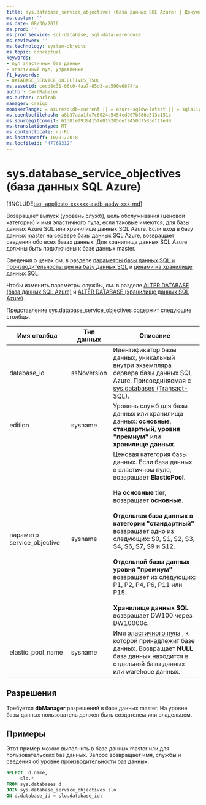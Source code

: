 ```yaml
---
title: sys.database_service_objectives (база данных SQL Azure) | Документация Майкрософт
ms.custom: ''
ms.date: 08/30/2016
ms.prod: ''
ms.prod_service: sql-database, sql-data-warehouse
ms.reviewer: ''
ms.technology: system-objects
ms.topic: conceptual
keywords:
- пул эластичных баз данных
- эластичный пул, управление
f1_keywords:
- DATABASE_SERVICE_OBJECTIVES_TSQL
ms.assetid: cecd8c31-06c0-4aa7-85d3-ac590e6874fa
author: CarlRabeler
ms.author: carlrab
manager: craigg
monikerRange: = azuresqldb-current || = azure-sqldw-latest || = sqlallproducts-allversions
ms.openlocfilehash: a8b37ada1fa7c6024a5454ed907b886e513c151c
ms.sourcegitcommit: 61381ef939415fe019285def9450d7583df1fed0
ms.translationtype: MT
ms.contentlocale: ru-RU
ms.lasthandoff: 10/01/2018
ms.locfileid: "47769312"
---
```

# <a name="sysdatabaseserviceobjectives-azure-sql-database"></a>sys.database_service_objectives (база данных SQL Azure)
[!INCLUDE[tsql-appliesto-xxxxxx-asdb-asdw-xxx-md](../../includes/tsql-appliesto-xxxxxx-asdb-asdw-xxx-md.md)]

Возвращает выпуск (уровень служб), цель обслуживания (ценовой категории) и имя эластичного пула, если таковые имеются, для базы данных Azure SQL или хранилище данных SQL Azure. Если вход в базу данных master на сервере базы данных SQL Azure, возвращает сведения обо всех базах данных. Для хранилища данных SQL Azure должны быть подключены к базе данных master.  
  
  
 Сведения о ценах см. в разделе [параметры базы данных SQL и производительность: цен на базу данных SQL](https://azure.microsoft.com/pricing/details/sql-database/) и [ценами на хранилище данных SQL](https://azure.microsoft.com/pricing/details/sql-data-warehouse/).  
  
 Чтобы изменить параметры службы, см. в разделе [ALTER DATABASE (база данных SQL Azure)](../../t-sql/statements/alter-database-azure-sql-database.md) и [ALTER DATABASE (хранилище данных SQL Azure)](../../t-sql/statements/alter-database-azure-sql-data-warehouse.md).  
  
 Представление sys.database_service_objectives содержит следующие столбцы.  
  
|Имя столбца|Тип данных|Описание|  
|-----------------|---------------|-----------------|  
|database_id|ssNoversion|Идентификатор базы данных, уникальный внутри экземпляра сервера базы данных SQL Azure. Присоединяемая с [sys.databases &#40;Transact-SQL&#41;](../../relational-databases/system-catalog-views/sys-databases-transact-sql.md).|  
|edition|sysname|Уровень служб для базы данных или хранилища данных: **основные**, **стандартный**, **уровня "премиум"** или **хранилище данных**.|  
|параметр service_objective|sysname|Ценовая категория базы данных. Если база данных в эластичном пуле, возвращает **ElasticPool**.<br /><br /> На **основные** tier, возвращает **основные**.<br /><br /> **Отдельная база данных в категории "стандартный"** возвращает одно из следующих: S0, S1, S2, S3, S4, S6, S7, S9 и S12.<br /><br /> **Отдельной базы данных уровня "премиум"** возвращает из следующих: P1, P2, P4, P6, P11 или P15.<br /><br /> **Хранилище данных SQL** возвращает DW100 через DW10000c.|  
|elastic_pool_name|sysname|Имя [эластичного пула](https://azure.microsoft.com/documentation/articles/sql-database-elastic-pool/) , к которой принадлежит базе данных. Возвращает **NULL** база данных находится в отдельной базы данных или warehoue данных.|  
  
## <a name="permissions"></a>Разрешения  
 Требуется **dbManager** разрешений в базе данных master.  На уровне базы данных пользователь должен быть создателем или владельцем.  
  
## <a name="examples"></a>Примеры  
 Этот пример можно выполнить в базе данных master или для пользовательских баз данных. Запрос возвращает имя, службы и сведения об уровне производительности баз данных.  
  
```sql  
SELECT  d.name,   
     slo.*    
FROM sys.databases d   
JOIN sys.database_service_objectives slo    
ON d.database_id = slo.database_id;  
  
```  
  
  
